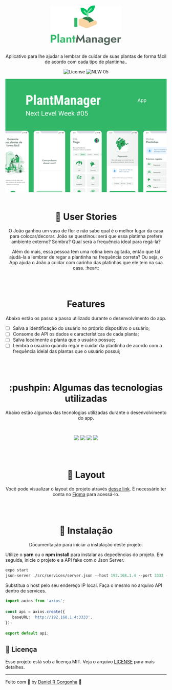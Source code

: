<h1 align="center">
  <img alt="Plant Manager" title="Plant Manager" src="logo.png" />
</h1>
<p align="center">
  Aplicativo para lhe ajudar a lembrar de cuidar de suas plantas de forma fácil de acordo com cada tipo de plantinha..
</p>
<p align="center">
  <img alt="License" src="https://img.shields.io/static/v1?label=license&message=MIT&color=32B768&labelColor=000000" />
 <img src="https://img.shields.io/static/v1?label=NLW&message=05&color=32B768&labelColor=000000" alt="NLW 05" />
</p>


![cover](capa.png?style=flat)
<br><br>

<h1 align="center">👥 User Stories</h1>
<p align="center">
O João ganhou um vaso de flor e não sabe qual é o melhor lugar da casa para colocar/decorar.
João se questinou: será que essa platinha prefere ambiente externo? Sombra? Qual será a frequência ideal para regá-la?
</p>
<p align="center">
Além do mais, essa pessoa tem uma rotina bem agitada, então que tal ajudá-la a lembrar de regar a plantinha na frequência correta?
Ou seja, o App ajuda o João a cuidar com carinho das platinhas que ele tem na sua casa. :heart:
</p>

<br><br>

<h1 align="center">Features</h1>
<p align="center">
Abaixo estão os passo a passo utilizado durante o desenvolvimento do app.
</p>

-   [ ] Salva a identificação do usuário no próprio dispositivo o usuário;
-   [ ] Consome de API os dados e características de cada planta;
-   [ ] Salva localmente a planta que o usuário possue;
-   [ ] Lembra o usuário quando regar e cuidar da plantinha de acordo com a frequência ideial das plantas que o usuário possui;

<br><br>

<h1 align="center">:pushpin: Algumas das tecnologias utilizadas</h1>
<p align="center">
  Abaixo estão algumas das tecnologias utilizadas durante o desenvolvimento do app.
</p>
<br>
<p align="center">
  <img  src="https://img.shields.io/badge/-Yarn-1C1E24?&style=for-the-badge&logoColor=fff&logo=yarn&logoWidth=25"/>
  <img  src="https://img.shields.io/badge/-TypeScript-1C1E24?&style=for-the-badge&logoColor=fff&logo=TypeScript&logoWidth=25"/>
  <img src="https://img.shields.io/badge/react_native-%2320232a.svg?style=for-the-badge&logo=react&logoColor=%2361DAFB" />
  <img src="https://img.shields.io/badge/expo-1C1E24?style=for-the-badge&logo=expo&logoColor=#D04A37" />
</p>

<br><br>

<h1 align="center">🔖 Layout</h1>
<p align="center">
Você pode visualizar o layout do projeto através <a href="https://www.figma.com/file/IhQRtrOZdu3TrvkPYREzOy/PlantManager/duplicate">desse link</a>. É necessário ter conta no <a href="http://figma.com/">Figma</a> para acessá-lo.
</p>


<br><br>

<h1 align="center">🚀 Instalação</h1>
<p align="center">
  Documentação para iniciar a instalação deste projeto.
</p>

Utilize o **yarn** ou o **npm install** para instalar as depedências do projeto.
Em seguida, inicie o projeto e a API fake com o Json Server.

```cl
expo start
json-server ./src/services/server.json --host 192.168.1.4 --port 3333 --delay 700
```

 Substitua o host pelo seu endereço IP local. Faça o mesmo no arquivo API dentro de services.


 ```ts
 import axios from 'axios';

const api = axios.create({
    baseURL: 'http://192.168.1.4:3333',
});

export default api;
```


## :memo: Licença

Esse projeto está sob a licença MIT. Veja o arquivo [LICENSE](https://github.com/git/git-scm.com/blob/master/MIT-LICENSE.txt) para mais detalhes.

---

Feito com 💜 by <a href="https://www.linkedin.com/in/danielgorgonha/">Daniel R Gorgonha</a> :wave:

